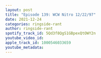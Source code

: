 ```yaml
---
layout: post
title: "Episode 139: WCW Nitro 12/22/97"
date: 2021-12-24
categories: ringside-rant
author: ringside-rant
spotify_track_id: 5Qd3f8QgS1GBpexQtOWY2n
youtube_video_id: 
apple_track_id: 1000546033659
youtube_metadata: 
---
```

